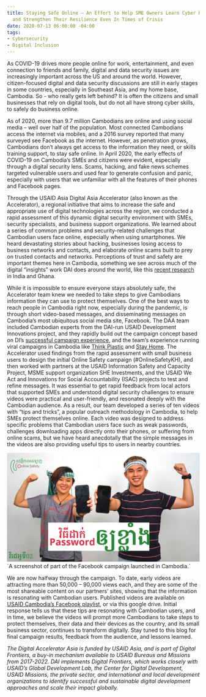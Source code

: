 ```yaml
---
title: Staying Safe Online – An Effort to Help SME Owners Learn Cyber Hygiene Skills
  and Strengthen Their Resilience Even In Times of Crisis
date: 2020-07-13 06:00:00 -04:00
tags:
- Cybersecurity
- Digital Inclusion
---
```


As COVID-19 drives more people online for work, entertainment, and even connection to friends and family, digital and data security issues are increasingly important across the US and around the world. However, citizen-focused digital and data security discussions are still in early stages in some countries, especially in Southeast Asia, and my home base, Cambodia. So - who really gets left behind? It is often the citizens and small businesses that rely on digital tools, but do not all have strong cyber skills, to safely do business online.

<!--more-->

As of 2020, more than 9.7 million Cambodians are online and using social media – well over half of the population. Most connected Cambodians access the internet via mobiles, and a 2016 survey reported that many surveyed see Facebook as *the* internet. However, as penetration grows, Cambodians don’t always get access to the information they need, or skills training support, to stay safe online. In April 2020, the early effects of COVID-19 on Cambodia’s SMEs and citizens were evident, especially through a digital security lens. Scams, hacking, and fake news schemes targeted vulnerable users and used fear to generate confusion and panic, especially with users that we unfamiliar with all the features of their phones and Facebook pages.

Through the USAID Asia Digital Asia Accelerator (also known as the Accelerator), a regional initiative that aims to increase the safe and appropriate use of digital technologies across the region, we conducted a rapid assessment of this dynamic digital security environment with SMEs, security specialists, and business support organizations. We learned about a series of common problems and security-related challenges that Cambodian users face online, especially when using smartphones. We heard devastating stories about hacking, businesses losing access to business networks and contacts, and elaborate online scams built to prey on trusted contacts and networks. Perceptions of trust and safety are important themes here in Cambodia, something we see across much of the digital “insights” work DAI does around the world, like this [recent research](https://dai-global-digital.com/what-are-user-perceptions-of-internet-trust-and-privacy-in-india-and-ghana.html) in India and Ghana.

While it is impossible to ensure everyone stays absolutely safe, the Accelerator team knew we needed to take steps to give Cambodians information they can use to protect themselves. One of the best ways to reach people in Cambodia right now, especially during the pandemic, is through short video-based messages, and disseminating messages on Cambodia’s most ubiquitous social media site, Facebook. The DAA team included Cambodian experts from the DAI-run USAID Development Innovations project, and they rapidly build out the campaign concept based on DI’s [successful campaign experience](https://dai-global-digital.com/using-social-media-to-build-community-and-advance-your-projects-goals-tips-and-tricks-from-development-innovations.html), and the team’s experience running viral campaigns in Cambodia like [Think Plastic](https://www.facebook.com/ThinkPlasticNow/) and [Stay Home](https://www.facebook.com/stayhome11/). The Accelerator used findings from the rapid assessment with small business users to design the initial Online Safety campaign (#OnlineSafetyKH), and then worked with partners at the USAID Information Safety and Capacity Project, MSME support organization SHE Investments, and the USAID We Act and Innovations for Social Accountability (ISAC) projects to test and refine messages. It was essential to get rapid feedback from local actors that supported SMEs and understood digital security challenges to ensure videos were practical and user-friendly, and resonated deeply with the Cambodian audience. As a result, our team developed a series of ten videos with “tips and tricks”, a popular outreach methodology in Cambodia, to help SMEs protect themselves online. Each video was designed to address specific problems that Cambodian users face such as weak passwords, challenges downloading apps directly onto their phones, or suffering from online scams, but we have heard anecdotally that the simple messages in the videos are also providing useful tips to users in nearby countries.

![Online Safety Campaign 2020.png](/uploads/Online%20Safety%20Campaign%202020.png)\`A screenshot of part of the Facebook campaign launched in Cambodia.\`

We are now halfway through the campaign. To date, early videos are attracting more than 50,000 – 90,000 views each, and they are some of the most shareable content on our partners’ sites, showing that the information is resonating with Cambodian users. Published videos are available on [USAID Cambodia’s Facebook playlist](https://www.facebook.com/USAIDCambodia/playlist/1220181051657840/), or via this google drive. Initial response tells us that these tips are resonating with Cambodian users, and in time, we believe the videos will prompt more Cambodians to take steps to protect themselves, their data and their devices as the country, and its small business sector, continues to transform digitally. Stay tuned to this blog for final campaign results, feedback from the audience, and lessons learned.

*The Digital Accelerator Asia is funded by USAID Asia, and is part of Digital Frontiers, a buy-in mechanism available to USAID Bureaus and Missions from 2017-2022. DAI implements Digital Frontiers, which works closely with USAID’s Global Development Lab, the Center for Digital Development, USAID Missions, the private sector, and international and local development organizations to identify successful and sustainable digital development approaches and scale their impact globally.*